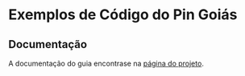 # Exemplos de Código do Pin Goiás

## Documentação
A documentação do guia encontrase na [página do projeto](https://goias.github.io/pin-goias/).
